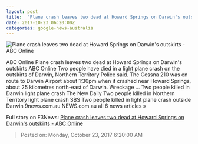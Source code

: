 ```yaml
---
layout: post
title:  "Plane crash leaves two dead at Howard Springs on Darwin's outskirts - ABC Online"
date: 2017-10-23 06:20:00Z
categories: google-news-australia
---
```


![Plane crash leaves two dead at Howard Springs on Darwin's outskirts - ABC Online](http://www.abc.net.au/news/image/9077688-1x1-700x700.jpg)

ABC Online Plane crash leaves two dead at Howard Springs on Darwin's outskirts ABC Online Two people have died in a light plane crash on the outskirts of Darwin, Northern Territory Police said. The Cessna 210 was en route to Darwin Airport about 1:30pm when it crashed near Howard Springs, about 25 kilometres north-east of Darwin. Wreckage ... Two people killed in Darwin light plane crash The New Daily Two people killed in Northern Territory light plane crash SBS Two people killed in light plane crash outside Darwin 9news.com.au NEWS.com.au all 6 news articles »


Full story on F3News: [Plane crash leaves two dead at Howard Springs on Darwin's outskirts - ABC Online](http://www.f3nws.com/n/SxBV4)

> Posted on: Monday, October 23, 2017 6:20:00 AM
